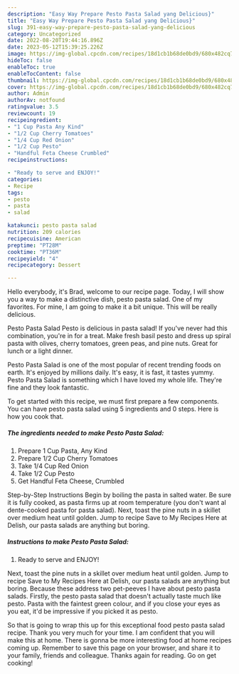 ```yaml
---
description: "Easy Way Prepare Pesto Pasta Salad yang Delicious}"
title: "Easy Way Prepare Pesto Pasta Salad yang Delicious}"
slug: 391-easy-way-prepare-pesto-pasta-salad-yang-delicious
category: Uncategorized
date: 2022-08-20T19:44:16.896Z
date: 2023-05-12T15:39:25.226Z
image: https://img-global.cpcdn.com/recipes/18d1cb1b68de0bd9/680x482cq70/pesto-pasta-salad-recipe-main-photo.jpg
hideToc: false
enableToc: true
enableTocContent: false
thumbnail: https://img-global.cpcdn.com/recipes/18d1cb1b68de0bd9/680x482cq70/pesto-pasta-salad-recipe-main-photo.jpg
cover: https://img-global.cpcdn.com/recipes/18d1cb1b68de0bd9/680x482cq70/pesto-pasta-salad-recipe-main-photo.jpg
author: Admin
authorAv: notfound
ratingvalue: 3.5
reviewcount: 19
recipeingredient:
- "1 Cup Pasta Any Kind"
- "1/2 Cup Cherry Tomatoes"
- "1/4 Cup Red Onion"
- "1/2 Cup Pesto"
- "Handful Feta Cheese Crumbled"
recipeinstructions:

- "Ready to serve and ENJOY!"
categories:
- Recipe
tags:
- pesto
- pasta
- salad

katakunci: pesto pasta salad 
nutrition: 209 calories
recipecuisine: American
preptime: "PT28M"
cooktime: "PT36M"
recipeyield: "4"
recipecategory: Dessert

---
```



Hello everybody, it's Brad, welcome to our recipe page. Today, I will show you a way to make a distinctive dish, pesto pasta salad. One of my favorites. For mine, I am going to make it a bit unique. This will be really delicious.

Pesto Pasta Salad Pesto is delicious in pasta salad! If you&#39;ve never had this combination, you&#39;re in for a treat. Make fresh basil pesto and dress up spiral pasta with olives, cherry tomatoes, green peas, and pine nuts. Great for lunch or a light dinner.

Pesto Pasta Salad is one of the most popular of recent trending foods on earth. It's enjoyed by millions daily. It's easy, it is fast, it tastes yummy. Pesto Pasta Salad is something which I have loved my whole life. They're fine and they look fantastic.


To get started with this recipe, we must first prepare a few components. You can have pesto pasta salad using 5 ingredients and 0 steps. Here is how you cook that.

<!--inarticleads1-->

##### The ingredients needed to make Pesto Pasta Salad:

1. Prepare 1 Cup Pasta, Any Kind
1. Prepare 1/2 Cup Cherry Tomatoes
1. Take 1/4 Cup Red Onion
1. Take 1/2 Cup Pesto
1. Get Handful Feta Cheese, Crumbled


Step-by-Step Instructions Begin by boiling the pasta in salted water. Be sure it is fully cooked, as pasta firms up at room temperature (you don&#39;t want al dente-cooked pasta for pasta salad). Next, toast the pine nuts in a skillet over medium heat until golden. Jump to recipe Save to My Recipes Here at Delish, our pasta salads are anything but boring. 

<!--inarticleads2-->

##### Instructions to make Pesto Pasta Salad:


1. Ready to serve and ENJOY!

Next, toast the pine nuts in a skillet over medium heat until golden. Jump to recipe Save to My Recipes Here at Delish, our pasta salads are anything but boring. Because these address two pet-peeves I have about pesto pasta salads. Firstly, the pesto pasta salad that doesn&#39;t actually taste much like pesto. Pasta with the faintest green colour, and if you close your eyes as you eat, it&#39;d be impressive if you picked it as pesto. 

So that is going to wrap this up for this exceptional food pesto pasta salad recipe. Thank you very much for your time. I am confident that you will make this at home. There is gonna be more interesting food at home recipes coming up. Remember to save this page on your browser, and share it to your family, friends and colleague. Thanks again for reading. Go on get cooking!
